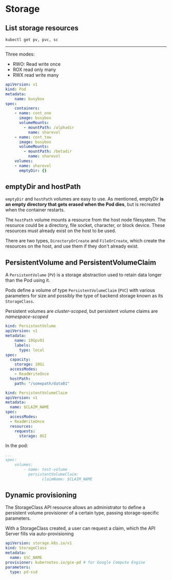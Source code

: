 # Storage

## List storage resources
```shell
kubectl get pv, pvc, sc
```

---

Three modes:
* RWO: Read write once
* ROX read only many
* RWX read write many

```yaml
apiVersion: v1
kind: Pod
metadata:
    name: busybox
spec:
    containers:
    - name: cont_one
      image: busybox
      volumeMounts:
        - mountPath: /alphadir
          name: sharevol
    - name: cont_tow
      image: busybox
      volumeMounts:
        - mountPath: /betadir
          name: sharevol
    volumes:
    - name: sharevol
      emptyDir: {}
```

## emptyDir and hostPath

`emptyDir` and `hostPath` volumes are easy to use. As mentioned, emptyDir **is an empty directory that gets erased when 
the Pod dies**, but is recreated when the container restarts. 

The `hostPath` volume mounts a resource from the host node filesystem. The resource could be a directory, file socket, 
character, or block device. These resources must already exist on the host to be used. 

There are two types, `DirectoryOrCreate` and `FileOrCreate`, which create the resources on the host, and use them if 
they don't already exist.

## PersistentVolume and PersistentVolumeClaim

A `PersistentVolume` (`PV`) is a storage abstraction used to retain data longer than the Pod using it. 

Pods define a volume of type `PersistentVolumeClaim` (`PVC`) with various parameters for size and possibly the type of 
backend storage known as its `StorageClass`.

Persistent volumes are _cluster-scoped_, but persistent volume claims are _namespace-scoped_

```yaml
kind: PersistentVolume
apiVersion: v1
metadata:
    name: 10Gpv01
    labels:
      type: local
spec:
  capacity:
    storage: 10Gi
  accessModes:
    - ReadWriteOnce
  hostPath:
    path: "/somepath/data01"
```

```yaml
kind: PersistentVolumeClaim
apiVersion: v1
metadata:
  name: $CLAIM_NAME
spec:
  accessModes:
  - ReadWriteOnce
  resources:
    requests:
      storage: 8GI
```

In the pod:
```yaml
...
spec:
    volumes:
        - name: test-volume
          persistentVolumeClaim:
                claimName: $CLAIM_NAME
```

## Dynamic provisioning

The StorageClass API resource allows an administrator to define a persistent volume provisioner of a certain type, passing storage-specific parameters.

With a StorageClass created, a user can request a claim, which the API Server fills via auto-provisioning

```yaml
apiVersion: storage.k8s.io/v1        
kind: StorageClass
metadata:
  name: $SC_NAME
provisioner: kubernetes.io/gce-pd # for Google Compute Engine
parameters:
  type: pd-ssd
```
